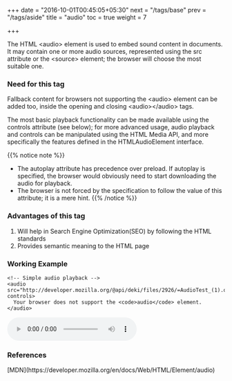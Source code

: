 +++
date = "2016-10-01T00:45:05+05:30"
next = "/tags/base"
prev = "/tags/aside"
title = "audio"
toc = true
weight = 7

+++

The HTML <span class='tag-span'>&lt;audio&gt;</span> element is used to embed sound content in documents. It may contain one or more audio sources, represented using the src attribute or the <span class='tag-span'>&lt;source&gt;</span> element; the browser will choose the most suitable one.

<h3>Need for this tag</h3>
Fallback content for browsers not supporting the <span class='tag-span'>&lt;audio&gt;</span> element can be added too, inside the opening and closing <span class='tag-span'>&lt;audio&gt;</span><span class='tag-span'>&lt;/audio&gt;</span> tags.

The most basic playback functionality can be made available using the controls attribute (see below); for more advanced usage, audio playback and controls can be manipulated using the HTML Media API, and more specifically the features defined in the HTMLAudioElement interface.

{{% notice note %}}
  * The autoplay attribute has precedence over preload. If autoplay is specified, the browser would obviously need to start downloading the audio for playback.
  * The browser is not forced by the specification to follow the value of this attribute; it is a mere hint.
{{% /notice %}}

<h3>Advantages of this tag</h3>
<ol>
  <li>Will help in Search Engine Optimization(SEO) by following the HTML standards</li>
  <li>Provides semantic meaning to the HTML page</li>
</ol>

<h3>Working Example</h3>

    <!-- Simple audio playback -->
    <audio src="http://developer.mozilla.org/@api/deki/files/2926/=AudioTest_(1).ogg" controls>
      Your browser does not support the <code>audio</code> element.
    </audio>


<!-- Simple audio playback -->
<audio src="http://developer.mozilla.org/@api/deki/files/2926/=AudioTest_(1).ogg" controls>
  Your browser does not support the <code>audio</code> element.
</audio>



<h3>References</h3>
[MDN](https://developer.mozilla.org/en/docs/Web/HTML/Element/audio)
